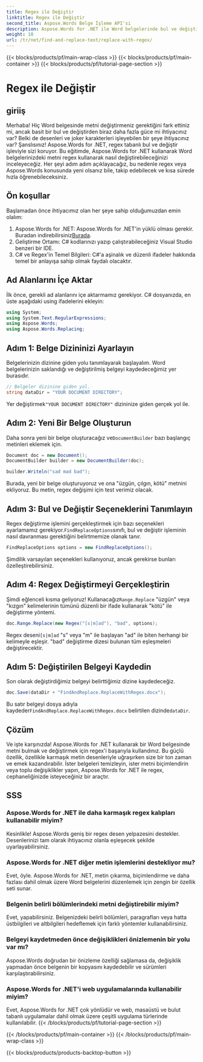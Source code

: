 ```yaml
---
title: Regex ile Değiştir
linktitle: Regex ile Değiştir
second_title: Aspose.Words Belge İşleme API'si
description: Aspose.Words for .NET ile Word belgelerinde bul ve değiştir için regex'i nasıl kullanacağınızı öğrenin. Metin düzenlemede ustalaşmak için ayrıntılı, adım adım kılavuzumuzu izleyin.
weight: 10
url: /tr/net/find-and-replace-text/replace-with-regex/
---
```


{{< blocks/products/pf/main-wrap-class >}}
{{< blocks/products/pf/main-container >}}
{{< blocks/products/pf/tutorial-page-section >}}

# Regex ile Değiştir

## giriiş

Merhaba! Hiç Word belgesinde metni değiştirmeniz gerektiğini fark ettiniz mi, ancak basit bir bul ve değiştirden biraz daha fazla güce mi ihtiyacınız var? Belki de desenleri ve joker karakterleri işleyebilen bir şeye ihtiyacınız var? Şanslısınız! Aspose.Words for .NET, regex tabanlı bul ve değiştir işleviyle sizi koruyor. Bu eğitimde, Aspose.Words for .NET kullanarak Word belgelerinizdeki metni regex kullanarak nasıl değiştirebileceğinizi inceleyeceğiz. Her şeyi adım adım açıklayacağız, bu nedenle regex veya Aspose.Words konusunda yeni olsanız bile, takip edebilecek ve kısa sürede hızla öğrenebileceksiniz.

## Ön koşullar

Başlamadan önce ihtiyacımız olan her şeye sahip olduğumuzdan emin olalım:
1. Aspose.Words for .NET: Aspose.Words for .NET'in yüklü olması gerekir. Buradan indirebilirsiniz[Burada](https://releases.aspose.com/words/net/).
2. Geliştirme Ortamı: C# kodlarınızı yazıp çalıştırabileceğiniz Visual Studio benzeri bir IDE.
3. C# ve Regex'in Temel Bilgileri: C#'a aşinalık ve düzenli ifadeler hakkında temel bir anlayışa sahip olmak faydalı olacaktır.

## Ad Alanlarını İçe Aktar

İlk önce, gerekli ad alanlarını içe aktarmamız gerekiyor. C# dosyanızda, en üste aşağıdaki using ifadelerini ekleyin:

```csharp
using System;
using System.Text.RegularExpressions;
using Aspose.Words;
using Aspose.Words.Replacing;
```

## Adım 1: Belge Dizininizi Ayarlayın

Belgelerinizin dizinine giden yolu tanımlayarak başlayalım. Word belgelerinizin saklandığı ve değiştirilmiş belgeyi kaydedeceğimiz yer burasıdır.

```csharp
// Belgeler dizinine giden yol.
string dataDir = "YOUR DOCUMENT DIRECTORY";
```

 Yer değiştirmek`"YOUR DOCUMENT DIRECTORY"` dizininize giden gerçek yol ile.

## Adım 2: Yeni Bir Belge Oluşturun

 Daha sonra yeni bir belge oluşturacağız ve`DocumentBuilder` bazı başlangıç metinleri eklemek için.

```csharp
Document doc = new Document();
DocumentBuilder builder = new DocumentBuilder(doc);

builder.Writeln("sad mad bad");
```

Burada, yeni bir belge oluşturuyoruz ve ona "üzgün, çılgın, kötü" metnini ekliyoruz. Bu metin, regex değişimi için test verimiz olacak.

## Adım 3: Bul ve Değiştir Seçeneklerini Tanımlayın

 Regex değiştirme işlemini gerçekleştirmek için bazı seçenekleri ayarlamamız gerekiyor.`FindReplaceOptions`sınıfı, bul ve değiştir işleminin nasıl davranması gerektiğini belirtmemize olanak tanır.

```csharp
FindReplaceOptions options = new FindReplaceOptions();
```

Şimdilik varsayılan seçenekleri kullanıyoruz, ancak gerekirse bunları özelleştirebilirsiniz.

## Adım 4: Regex Değiştirmeyi Gerçekleştirin

 Şimdi eğlenceli kısma geliyoruz! Kullanacağız`Range.Replace` "üzgün" veya "kızgın" kelimelerinin tümünü düzenli bir ifade kullanarak "kötü" ile değiştirme yöntemi.

```csharp
doc.Range.Replace(new Regex("[s|m]ad"), "bad", options);
```

 Regex deseni`[s|m]ad` "s" veya "m" ile başlayan "ad" ile biten herhangi bir kelimeyle eşleşir. "bad" değiştirme dizesi bulunan tüm eşleşmeleri değiştirecektir.

## Adım 5: Değiştirilen Belgeyi Kaydedin

Son olarak değiştirdiğimiz belgeyi belirttiğimiz dizine kaydedeceğiz.

```csharp
doc.Save(dataDir + "FindAndReplace.ReplaceWithRegex.docx");
```

 Bu satır belgeyi dosya adıyla kaydeder`FindAndReplace.ReplaceWithRegex.docx` belirtilen dizinde`dataDir`.

## Çözüm

Ve işte karşınızda! Aspose.Words for .NET kullanarak bir Word belgesinde metni bulmak ve değiştirmek için regex'i başarıyla kullandınız. Bu güçlü özellik, özellikle karmaşık metin desenleriyle uğraşırken size bir ton zaman ve emek kazandırabilir. İster belgeleri temizleyin, ister metni biçimlendirin veya toplu değişiklikler yapın, Aspose.Words for .NET ile regex, cephaneliğinizde isteyeceğiniz bir araçtır.

## SSS

### Aspose.Words for .NET ile daha karmaşık regex kalıpları kullanabilir miyim?  
Kesinlikle! Aspose.Words geniş bir regex desen yelpazesini destekler. Desenlerinizi tam olarak ihtiyacınız olanla eşleşecek şekilde uyarlayabilirsiniz.

### Aspose.Words for .NET diğer metin işlemlerini destekliyor mu?  
Evet, öyle. Aspose.Words for .NET, metin çıkarma, biçimlendirme ve daha fazlası dahil olmak üzere Word belgelerini düzenlemek için zengin bir özellik seti sunar.

### Belgenin belirli bölümlerindeki metni değiştirebilir miyim?  
Evet, yapabilirsiniz. Belgenizdeki belirli bölümleri, paragrafları veya hatta üstbilgileri ve altbilgileri hedeflemek için farklı yöntemler kullanabilirsiniz.

### Belgeyi kaydetmeden önce değişiklikleri önizlemenin bir yolu var mı?  
Aspose.Words doğrudan bir önizleme özelliği sağlamasa da, değişiklik yapmadan önce belgenin bir kopyasını kaydedebilir ve sürümleri karşılaştırabilirsiniz.

### Aspose.Words for .NET'i web uygulamalarında kullanabilir miyim?  
Evet, Aspose.Words for .NET çok yönlüdür ve web, masaüstü ve bulut tabanlı uygulamalar dahil olmak üzere çeşitli uygulama türlerinde kullanılabilir.
{{< /blocks/products/pf/tutorial-page-section >}}

{{< /blocks/products/pf/main-container >}}
{{< /blocks/products/pf/main-wrap-class >}}

{{< blocks/products/products-backtop-button >}}
